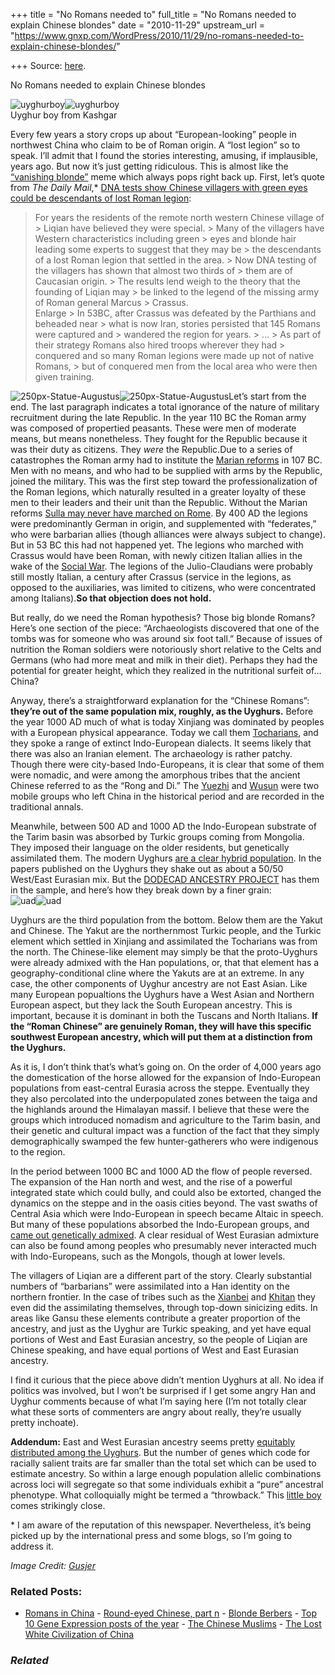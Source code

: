 +++
title = "No Romans needed to"
full_title = "No Romans needed to explain Chinese blondes"
date = "2010-11-29"
upstream_url = "https://www.gnxp.com/WordPress/2010/11/29/no-romans-needed-to-explain-chinese-blondes/"

+++
Source: [here](https://www.gnxp.com/WordPress/2010/11/29/no-romans-needed-to-explain-chinese-blondes/).

No Romans needed to explain Chinese blondes

![uyghurboy](https://i0.wp.com/blogs.discovermagazine.com/gnxp/files/2010/11/uyghurboy.png?resize=150%2C211)![uyghurboy](https://i0.wp.com/blogs.discovermagazine.com/gnxp/files/2010/11/uyghurboy.png?resize=150%2C211)  
Uyghur boy from Kashgar

Every few years a story crops up about “European-looking” people in northwest China who claim to be of Roman origin. A “lost legion” so to speak. I’ll admit that I found the stories interesting, amusing, if
implausible, years ago. But now it’s just getting ridiculous. This is almost like the [“vanishing blonde”](https://en.wikipedia.org/wiki/Disappearing_blonde_gene) meme which always pops right back up. First, let’s quote from *The Daily Mail*,\* [DNA tests show Chinese villagers with green eyes could be descendants of lost Roman legion](http://www.dailymail.co.uk/sciencetech/article-1332636/DNA-tests-Chinese-villagers-green-eyes-descendants-lost-Roman-legion.html?ito=feeds-newsxml):

> For years the residents of the remote north western Chinese village of > Liqian have believed they were special. >
> Many of the villagers have Western characteristics including green > eyes and blonde hair leading some experts to suggest that they may be > the descendants of a lost Roman legion that settled in the area. >
> Now DNA testing of the villagers has shown that almost two thirds of > them are of Caucasian origin. >
> The results lend weigh to the theory that the founding of Liqian may > be linked to the legend of the missing army of Roman general Marcus > Crassus.  
> Enlarge >
> In 53BC, after Crassus was defeated by the Parthians and beheaded near > what is now Iran, stories persisted that 145 Romans were captured and > wandered the region for years. >
> … >
> As part of their strategy Romans also hired troops wherever they had > conquered and so many Roman legions were made up not of native Romans, > but of conquered men from the local area who were then given training.

![250px-Statue-Augustus](https://i0.wp.com/blogs.discovermagazine.com/gnxp/files/2010/11/250px-Statue-Augustus-200x300.jpg?resize=200%2C300)![250px-Statue-Augustus](https://i0.wp.com/blogs.discovermagazine.com/gnxp/files/2010/11/250px-Statue-Augustus-200x300.jpg?resize=200%2C300)Let’s start from the end. The last paragraph indicates a total ignorance of the nature of military recruitment during the late Republic. In the year 110 BC the Roman army was composed of propertied peasants. These were men of moderate means, but means nonetheless. They fought for the Republic because it was their duty as citizens. They *were* the Republic.Due to a series of catastrophes the Roman army had to institute the [Marian reforms](https://en.wikipedia.org/wiki/Marian_reforms) in 107 BC. Men with no means, and who had to be supplied with arms by the Republic, joined the military. This was the first step toward the professionalization of the Roman legions, which naturally resulted in a greater loyalty of these men to their leaders and their unit than the Republic. Without the Marian reforms [Sulla may never have marched on Rome](https://en.wikipedia.org/wiki/Lucius_Cornelius_Sulla#First_march_on_Rome). By 400 AD the legions were predominantly German in origin, and supplemented with “federates,” who were barbarian allies (though alliances were always subject to change). But in 53 BC this had not happened yet. The legions who marched with Crassus would have been Roman, with newly citizen Italian allies in the wake of the [Social War](https://en.wikipedia.org/wiki/Social_War_(91%E2%80%9388_BC)). The legions of the Julio-Claudians were probably still mostly Italian, a century after Crassus (service in the legions, as opposed to the auxiliaries, was limited to citizens, who were concentrated among Italians).**So that objection does not hold.**

  
But really, do we need the Roman hypothesis? Those big blonde Romans? Here’s one section of the piece: “Archaeologists discovered that one of the tombs was for someone who was around six foot tall.” Because of issues of nutrition the Roman soldiers were notoriously short relative to the Celts and Germans (who had more meat and milk in their diet). Perhaps they had the potential for greater height, which they realized in the nutritional surfeit of…China?

Anyway, there’s a straightforward explanation for the “Chinese Romans”: **they’re out of the same population mix, roughly, as the Uyghurs.** Before the year 1000 AD much of what is today Xinjiang was dominated by peoples with a European physical appearance. Today we call them [Tocharians](https://en.wikipedia.org/wiki/Tocharian_languages), and they spoke a range of extinct Indo-European dialects. It seems likely that there was also an Iranian element. The archaeology is rather patchy. Though there were city-based Indo-Europeans, it is clear that some of them were nomadic, and were among the amorphous tribes that the ancient Chinese referred to as the “Rong and Di.” The [Yuezhi](https://en.wikipedia.org/wiki/Yuezhi) and [Wusun](https://en.wikipedia.org/wiki/Wusun) were two mobile groups who left China in the historical period and are recorded in the traditional annals.

Meanwhile, between 500 AD and 1000 AD the Indo-European substrate of the Tarim basin was absorbed by Turkic groups coming from Mongolia. They imposed their language on the older residents, but genetically assimilated them. The modern Uyghurs [are a clear hybrid population](http://blogs.discovermagazine.com/gnxp/2009/09/yes-uyghurs-are-a-new-hybrid-population/). In the papers published on the Uyghurs they shake out as about a 50/50 West/East Eurasian mix. But the [DODECAD ANCESTRY PROJECT](https://4.bp.blogspot.com/_UOHFTxL-bOA/TPKI_-pMaQI/AAAAAAAAAPk/xMblYUlZ0oo/s1600/ADMIXTURE_10.png) has them in the sample, and here’s how they break down by a finer grain:  
![uad](https://i0.wp.com/blogs.discovermagazine.com/gnxp/files/2010/11/uad.png?resize=600%2C390)![uad](https://i0.wp.com/blogs.discovermagazine.com/gnxp/files/2010/11/uad.png?resize=600%2C390)

Uyghurs are the third population from the bottom. Below them are the Yakut and Chinese. The Yakut are the northernmost Turkic people, and the Turkic element which settled in Xinjiang and assimilated the Tocharians was from the north. The Chinese-like element may simply be that the proto-Uyghurs were already admixed with the Han populations, or, that that element has a geography-conditional cline where the Yakuts are at an extreme. In any case, the other components of Uyghur ancestry are not East Asian. Like many European popualtions the Uyghurs have a West Asian and Northern European aspect, but they lack the South European ancestry. This is important, because it is dominant in both the Tuscans and North Italians. **If the “Roman Chinese” are genuinely Roman, they will have this specific southwest European ancestry, which will put them at a distinction from the Uyghurs.**

As it is, I don’t think that’s what’s going on. On the order of 4,000 years ago the domestication of the horse allowed for the expansion of Indo-European populations from east-central Eurasia across the steppe. Eventually they they also percolated into the underpopulated zones between the taiga and the highlands around the Himalayan massif. I believe that these were the groups which introduced nomadism and agriculture to the Tarim basin, and their genetic and cultural impact was a function of the fact that they simply demographically swamped the few hunter-gatherers who were indigenous to the region.

In the period between 1000 BC and 1000 AD the flow of people reversed. The expansion of the Han north and west, and the rise of a powerful integrated state which could bully, and could also be extorted, changed the dynamics on the steppe and in the oasis cities beyond. The vast swaths of Central Asia which were Indo-European in speech became Altaic in speech. But many of these populations absorbed the Indo-European groups, and [came out genetically admixed](http://blogs.discovermagazine.com/gnxp/2010/09/of-iran-and-turan/). A clear residual of West Eurasian admixture can also be found among peoples who presumably never interacted much with Indo-Europeans, such as the Mongols, though at lower levels.

The villagers of Liqian are a different part of the story. Clearly substantial numbers of “barbarians” were assimilated into a Han identity on the northern frontier. In the case of tribes such as the [Xianbei](https://en.wikipedia.org/wiki/Xianbei) and [Khitan](https://en.wikipedia.org/wiki/Khitan_people) they even did the assimilating themselves, through top-down sinicizing edits. In areas like Gansu these elements contribute a greater proportion of the ancestry, and just as the Uyghur are Turkic speaking, and yet have equal portions of West and East Eurasian ancestry, so the people of Liqian are Chinese speaking, and have equal portions of West and East Eurasian ancestry.

I find it curious that the piece above didn’t mention Uyghurs at all. No idea if politics was involved, but I won’t be surprised if I get some angry Han and Uyghur comments because of what I’m saying here (I’m not totally clear what these sorts of commenters are angry about really, they’re usually pretty inchoate).

**Addendum:** East and West Eurasian ancestry seems pretty [equitably distributed among the Uyghurs](http://blogs.discovermagazine.com/gnxp/2010/11/what-intra-inter-population-genetic-variance-tells-us/). But the number of genes which code for racially salient traits are far smaller than the total set which can be used to estimate ancestry. So within a large enough population allelic combinations across loci will segregate so that some individuals exhibit a “pure” ancestral phenotype. What colloquially might be termed a “throwback.” This [little boy](http://img92.imageshack.us/i/133194300018a77f7fc0ohq5.jpg/) comes strikingly close.

\* I am aware of the reputation of this newspaper. Nevertheless, it’s being picked up by the international press and some blogs, so I’m going to address it.

*Image Credit: [Gusjer](http://www.flickr.com/photos/gusjer/3487096542/)*

### Related Posts:

- [Romans in
  China](https://www.gnxp.com/WordPress/2007/02/03/romans-in-china/) - [Round-eyed Chinese, part
  n](https://www.gnxp.com/WordPress/2007/05/25/round-eyed-chinese-part-n/) - [Blonde
  Berbers](https://www.gnxp.com/WordPress/2007/09/27/blonde-berbers/) - [Top 10 Gene Expression posts of the
  year](https://www.gnxp.com/WordPress/2010/12/31/top-10-gene-expression-posts-of-the-year/) - [The Chinese
  Muslims](https://www.gnxp.com/WordPress/2010/05/29/the-chinese-muslims/) - [The Lost White Civilization of
  China](https://www.gnxp.com/WordPress/2008/11/19/the-lost-white-civilization-of-china/)

### *Related*

[](https://www.addtoany.com/add_to/facebook?linkurl=https%3A%2F%2Fwww.gnxp.com%2FWordPress%2F2010%2F11%2F29%2Fno-romans-needed-to-explain-chinese-blondes%2F&linkname=No%20Romans%20needed%20to%20explain%20Chinese%20blondes "Facebook")[](https://www.addtoany.com/add_to/twitter?linkurl=https%3A%2F%2Fwww.gnxp.com%2FWordPress%2F2010%2F11%2F29%2Fno-romans-needed-to-explain-chinese-blondes%2F&linkname=No%20Romans%20needed%20to%20explain%20Chinese%20blondes "Twitter")[](https://www.addtoany.com/add_to/email?linkurl=https%3A%2F%2Fwww.gnxp.com%2FWordPress%2F2010%2F11%2F29%2Fno-romans-needed-to-explain-chinese-blondes%2F&linkname=No%20Romans%20needed%20to%20explain%20Chinese%20blondes "Email")[](https://www.addtoany.com/share)
